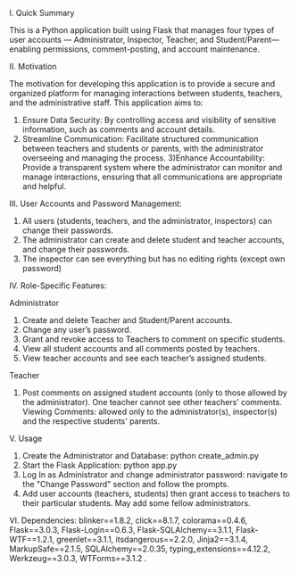 I. Quick Summary

This is a Python application built using Flask that manages four types of user accounts — Administrator, Inspector, Teacher, and Student/Parent—enabling permissions, comment-posting, and account maintenance.


II. Motivation

The motivation for developing this application is to provide a secure and organized platform for managing interactions between students, teachers, and the administrative staff. This application aims to:
1) Ensure Data Security: By controlling access and visibility of sensitive information, such as comments and account details.
2) Streamline Communication: Facilitate structured communication between teachers and students or parents, with the administrator overseeing and managing the process.
3)Enhance Accountability: Provide a transparent system where the administrator can monitor and manage interactions, ensuring that all communications are appropriate and helpful.


III. User Accounts and Password Management:
1) All users (students, teachers, and the administrator, inspectors) can change their passwords.
2) The administrator can create and delete student and teacher accounts, and change their passwords.
3) The inspector can see everything but has no editing rights (except own password)

IV. Role-Specific Features:

Administrator

1) Create and delete Teacher and Student/Parent accounts.
2) Change any user’s password.
3) Grant and revoke access to Teachers to comment on specific students.
4) View all student accounts and all comments posted by teachers.
5) View teacher accounts and see each teacher’s assigned students.

Teacher

1) Post comments on assigned student accounts (only to those allowed by the administrator). One teacher cannot see other teachers’ comments.
Viewing Comments: allowed only to the administrator(s), inspector(s) and the respective students' parents.



V. Usage
1) Create the Administrator and Database: python create_admin.py
2) Start the Flask Application: python app.py
3) Log In as Administrator and change administrator password: navigate to the "Change Password" section and follow the prompts.
4) Add user accounts (teachers, students) then grant access to teachers to their particular students. May add some fellow administrators.


VI. Dependencies: 
blinker==1.8.2,
click==8.1.7,
colorama==0.4.6,
Flask==3.0.3,
Flask-Login==0.6.3,
Flask-SQLAlchemy==3.1.1,
Flask-WTF==1.2.1,
greenlet==3.1.1,
itsdangerous==2.2.0,
Jinja2==3.1.4,
MarkupSafe==2.1.5,
SQLAlchemy==2.0.35,
typing_extensions==4.12.2,
Werkzeug==3.0.3,
WTForms==3.1.2 .
